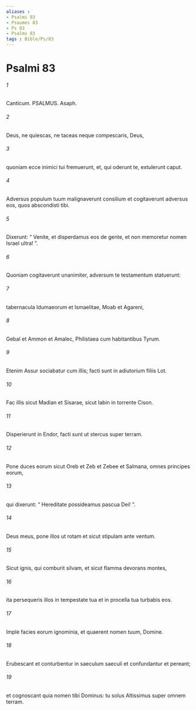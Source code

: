 ```yaml
---
aliases : 
- Psalmi 83
- Psaumes 83
- Ps 83
- Psalms 83
tags : Bible/Ps/83
---
```


# Psalmi 83

###### 1
Canticum. PSALMUS. Asaph.
###### 2
Deus, ne quiescas, ne taceas neque compescaris, Deus,
###### 3
quoniam ecce inimici tui fremuerunt, et, qui oderunt te, extulerunt caput.
###### 4
Adversus populum tuum malignaverunt consilium et cogitaverunt adversus eos, quos abscondisti tibi.
###### 5
Dixerunt: “ Venite, et disperdamus eos de gente, et non memoretur nomen Israel ultra! ”.
###### 6
Quoniam cogitaverunt unanimiter, adversum te testamentum statuerunt:
###### 7
tabernacula Idumaeorum et Ismaelitae, Moab et Agareni,
###### 8
Gebal et Ammon et Amalec, Philistaea cum habitantibus Tyrum.
###### 9
Etenim Assur sociabatur cum illis; facti sunt in adiutorium filiis Lot.
###### 10
Fac illis sicut Madian et Sisarae, sicut Iabin in torrente Cison.
###### 11
Disperierunt in Endor, facti sunt ut stercus super terram.
###### 12
Pone duces eorum sicut Oreb et Zeb et Zebee et Salmana, omnes principes eorum,
###### 13
qui dixerunt: “ Hereditate possideamus pascua Dei! ”.
###### 14
Deus meus, pone illos ut rotam et sicut stipulam ante ventum.
###### 15
Sicut ignis, qui comburit silvam, et sicut flamma devorans montes,
###### 16
ita persequeris illos in tempestate tua et in procella tua turbabis eos.
###### 17
Imple facies eorum ignominia, et quaerent nomen tuum, Domine.
###### 18
Erubescant et conturbentur in saeculum saeculi et confundantur et pereant;
###### 19
et cognoscant quia nomen tibi Dominus: tu solus Altissimus super omnem terram.
